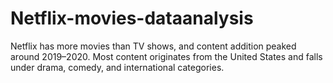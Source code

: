 # Netflix-movies-dataanalysis
Netflix has more movies than TV shows, and content addition peaked around 2019–2020. Most content originates from the United States and falls under drama, comedy, and international categories.
